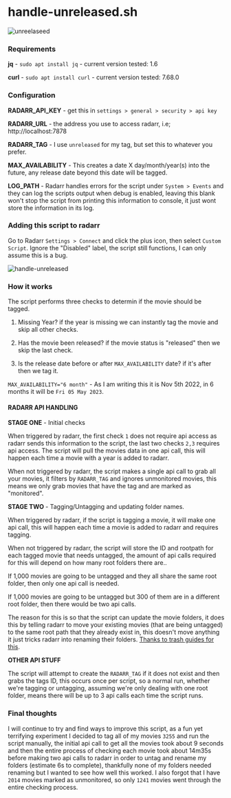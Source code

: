 # handle-unreleased.sh

![unreelaseed](https://user-images.githubusercontent.com/82295355/200149523-4381f763-e0ae-4319-8532-6158c59ce391.gif)

### Requirements

**jq** - `sudo apt install jq` - current version tested: 1.6

**curl** - `sudo apt install curl` - current version tested: 7.68.0

### Configuration

**RADARR_API_KEY** - get this in `settings > general > security > api key`

**RADARR_URL** - the address you use to access radarr, i.e; http://localhost:7878

**RADARR_TAG** - I use `unreleased` for my tag, but set this to whatever you prefer.

**MAX_AVAILABILITY** - This creates a date X day/month/year(s) into the future, any release date beyond this date will be tagged.

**LOG_PATH** - Radarr handles errors for the script under `System > Events` and they can log the scripts output when debug is enabled, leaving this blank won't stop the script from printing this information to console, it just wont store the information in its log.

### Adding this script to radarr

Go to Radarr `Settings > Connect` and click the plus icon, then select `Custom Script`. Ignore the "Disabled" label, the script still functions, I can only assume this is a bug.

![handle-unreleased](https://user-images.githubusercontent.com/82295355/200163714-18e85c6f-a67c-4343-9cb7-989e3416bc37.jpg)

### How it works

The script performs three checks to determin if the movie should be tagged.

1. Missing Year? if the year is missing we can instantly tag the movie and skip all other checks.

2. Has the movie been released? if the movie status is "released" then we skip the last check.

3. Is the release date before or after `MAX_AVAILABILITY` date? if it's after then we tag it.

`MAX_AVAILABILITY="6 month"` - As I am writing this it is Nov 5th 2022, in 6 months it will be `Fri 05 May 2023`.

#### RADARR API HANDLING

**STAGE ONE** - Initial checks

When triggered by radarr, the first check `1` does not require api access as radarr sends this information to the script, the last two checks `2,3` requires api access. The script will pull the movies data in one api call, this will happen each time a movie with a year is added to radarr.

When not triggered by radarr, the script makes a single api call to grab all your movies, it filters by `RADARR_TAG` and ignores unmonitored movies, this means we only grab movies that have the tag and are marked as "monitored".

**STAGE TWO** - Tagging/Untagging and updating folder names.

When triggered by radarr, if the script is tagging a movie, it will make one api call, this will happen each time a movie is added to radarr and requires tagging.

When not triggered by radarr, the script will store the ID and rootpath for each tagged movie that needs untagged, the amount of api calls required for this will depend on how many root folders there are..

If 1,000 movies are going to be untagged and they all share the same root folder, then only one api call is needed.

If 1,000 movies are going to be untagged but 300 of them are in a different root folder, then there would be two api calls.

The reason for this is so that the script can update the movie folders, it does this by telling radarr to move your existing movies (that are being untagged) to the same root path that they already exist in, this doesn't move anything it just tricks radarr into renaming their folders. [Thanks to trash guides for this](https://trash-guides.info/Radarr/Tips/Radarr-rename-your-folders/).

**OTHER API STUFF**

The script will attempt to create the `RADARR_TAG` if it does not exist and then grabs the tags ID, this occurs once per script, so a normal run, whether we're tagging or untagging, assuming we're only dealing with one root folder, means there will be up to 3 api calls each time the script runs.

### Final thoughts

I will continue to try and find ways to improve this script, as a fun yet terrifying experiment I decided to tag all of my movies `3255` and run the script manually, the initial api call to get all the movies took about 9 seconds and then the entire process of checking each movie took about 14m35s before making two api calls to radarr in order to untag and rename my folders (estimate 6s to complete), thankfully none of my folders needed renaming but I wanted to see how well this worked. I also forgot that I have `2014` movies marked as unmonitored, so only `1241` movies went through the entire checking process.
